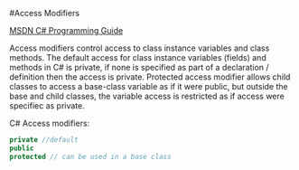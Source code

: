 #Access Modifiers

[MSDN C# Programming Guide](https://msdn.microsoft.com/en-us/library/ms173121.aspx)

Access modifiers control access to class instance variables and class methods. 
The default access for class instance variables (fields) and methods in C# is private, if none is specified as part of a declaration / definition then the access is private.  Protected access modifier allows child classes to access a base-class variable as if it were public, but outside the base and child classes, the variable access is restricted as if access were specifiec as private.

C# Access modifiers:
```C#
private //default
public 
protected // can be used in a base class 

```
